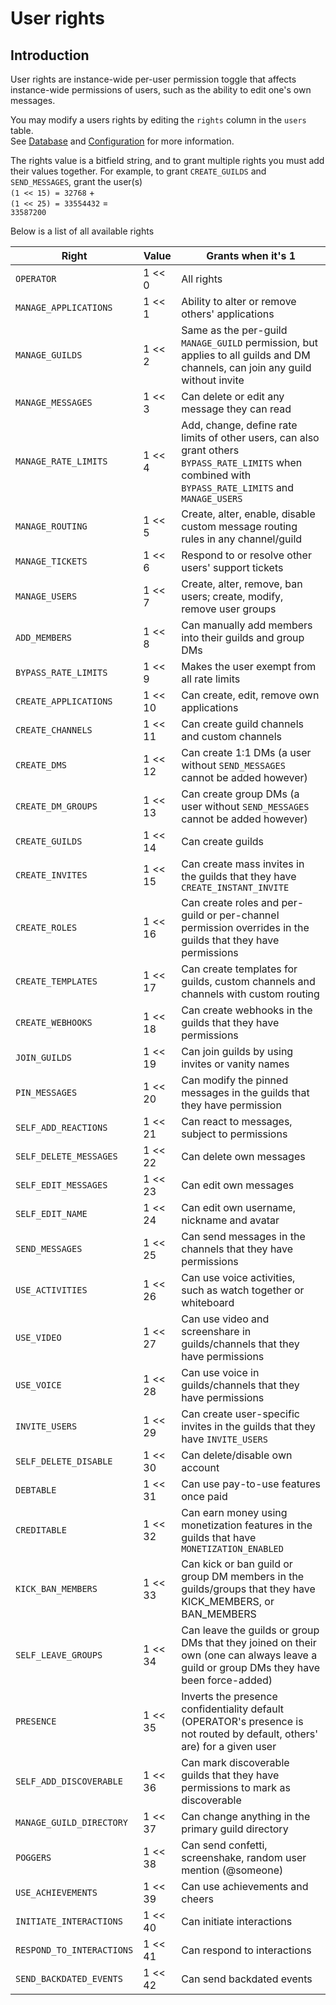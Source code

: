 # User rights

## Introduction

User rights are instance-wide per-user permission toggle that affects instance-wide permissions of users,
such as the ability to edit one's own messages.

You may modify a users rights by editing the `rights` column in the `users` table.  
See [Database](/server/database) and [Configuration](/server/configuration) for more information.

The rights value is a bitfield string, and to grant multiple rights you must add their values together.
For example, to grant `CREATE_GUILDS` and `SEND_MESSAGES`, grant the user(s)   
`(1 << 15) = 32768` +  
`(1 << 25) = 33554432` =  
`33587200`

Below is a list of all available rights

| Right                  	| Value   | Grants when it's 1                                                                                                                                    |
| --------------------------| ------- | ----------------------------------------------------------------------------------------------------------------------------------------------------- |
| `OPERATOR`             	| 1 << 0  | All rights                                                                                                                                            |
| `MANAGE_APPLICATIONS`  	| 1 << 1  | Ability to alter or remove others' applications                                                                                                       |
| `MANAGE_GUILDS`        	| 1 << 2  | Same as the per-guild `MANAGE_GUILD` permission, but applies to all guilds and DM channels, can join any guild without invite                         |
| `MANAGE_MESSAGES`      	| 1 << 3  | Can delete or edit any message they can read                                                                                                          |
| `MANAGE_RATE_LIMITS`   	| 1 << 4  | Add, change, define rate limits of other users, can also grant others `BYPASS_RATE_LIMITS` when combined with `BYPASS_RATE_LIMITS` and `MANAGE_USERS` |
| `MANAGE_ROUTING`       	| 1 << 5  | Create, alter, enable, disable custom message routing rules in any channel/guild                                                                      |
| `MANAGE_TICKETS`       	| 1 << 6  | Respond to or resolve other users' support tickets                                                                                                    |
| `MANAGE_USERS`         	| 1 << 7  | Create, alter, remove, ban users; create, modify, remove user groups                                                                                  |
| `ADD_MEMBERS`          	| 1 << 8  | Can manually add members into their guilds and group DMs                                                                                              |
| `BYPASS_RATE_LIMITS`   	| 1 << 9  | Makes the user exempt from all rate limits                                                                                                            |
| `CREATE_APPLICATIONS`  	| 1 << 10 | Can create, edit, remove own applications                                                                                                             |
| `CREATE_CHANNELS`      	| 1 << 11 | Can create guild channels and custom channels                                                                                                         |
| `CREATE_DMS`          	| 1 << 12 | Can create 1:1 DMs (a user without `SEND_MESSAGES` cannot be added however)                                                                           |
| `CREATE_DM_GROUPS`    	| 1 << 13 | Can create group DMs (a user without `SEND_MESSAGES` cannot be added however)                                                                         |
| `CREATE_GUILDS`       	| 1 << 14 | Can create guilds															                                                                           |
| `CREATE_INVITES`      	| 1 << 15 | Can create mass invites in the guilds that they have `CREATE_INSTANT_INVITE`                                                                          |
| `CREATE_ROLES`        	| 1 << 16 | Can create roles and per-guild or per-channel permission overrides in the guilds that they have permissions                                           |
| `CREATE_TEMPLATES`     	| 1 << 17 | Can create templates for guilds, custom channels and channels with custom routing                                                                     |
| `CREATE_WEBHOOKS`     	| 1 << 18 | Can create webhooks in the guilds that they have permissions                                                                                          |
| `JOIN_GUILDS`         	| 1 << 19 | Can join guilds by using invites or vanity names                                                                                                      |
| `PIN_MESSAGES`         	| 1 << 20 | Can modify the pinned messages in the guilds that they have permission                                                                                |
| `SELF_ADD_REACTIONS`   	| 1 << 21 | Can react to messages, subject to permissions                                                                                                         |
| `SELF_DELETE_MESSAGES` 	| 1 << 22 | Can delete own messages                                                                                                                               |
| `SELF_EDIT_MESSAGES`   	| 1 << 23 | Can edit own messages                                                                                                                                 |
| `SELF_EDIT_NAME`       	| 1 << 24 | Can edit own username, nickname and avatar                                                                                                            |
| `SEND_MESSAGES`        	| 1 << 25 | Can send messages in the channels that they have permissions                                                                                          |
| `USE_ACTIVITIES`       	| 1 << 26 | Can use voice activities, such as watch together or whiteboard                                                                                        |
| `USE_VIDEO`            	| 1 << 27 | Can use video and screenshare in guilds/channels that they have permissions                                                                           |
| `USE_VOICE`            	| 1 << 28 | Can use voice in guilds/channels that they have permissions                                                                                           |
| `INVITE_USERS`         	| 1 << 29 | Can create user-specific invites in the guilds that they have `INVITE_USERS`                                                                          |
| `SELF_DELETE_DISABLE`  	| 1 << 30 | Can delete/disable own account                                                                                                                        |
| `DEBTABLE`            	| 1 << 31 | Can use pay-to-use features once paid                                                                                                                 |
| `CREDITABLE`           	| 1 << 32 | Can earn money using monetization features in the guilds that have `MONETIZATION_ENABLED`                                                             |
| `KICK_BAN_MEMBERS`		| 1 << 33 | Can kick or ban guild or group DM members in the guilds/groups that they have KICK_MEMBERS, or BAN_MEMBERS											   |
| `SELF_LEAVE_GROUPS`	 	| 1 << 34 | Can leave the guilds or group DMs that they joined on their own (one can always leave a guild or group DMs they have been force-added)				   |
| `PRESENCE`			 	| 1 << 35 | Inverts the presence confidentiality default (OPERATOR's presence is not routed by default, others' are) for a given user							   |
| `SELF_ADD_DISCOVERABLE`	| 1 << 36 | Can mark discoverable guilds that they have permissions to mark as discoverable																	   |
| `MANAGE_GUILD_DIRECTORY`	| 1 << 37| Can change anything in the primary guild directory																									   |
| `POGGERS`				 	| 1 << 38 | Can send confetti, screenshake, random user mention (@someone)																						   |
| `USE_ACHIEVEMENTS`	 	| 1 << 39 | Can use achievements and cheers																													   |
| `INITIATE_INTERACTIONS`   | 1 << 40 | Can initiate interactions																															   |
| `RESPOND_TO_INTERACTIONS` |1 << 41| Can respond to interactions																														   |
| `SEND_BACKDATED_EVENTS`	| 1 << 42 | Can send backdated events																															   |